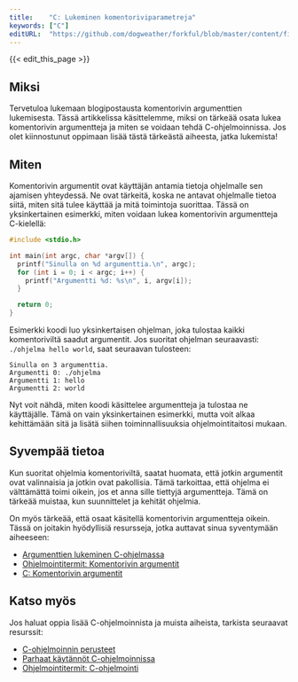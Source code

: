 ```yaml
---
title:    "C: Lukeminen komentoriviparametreja"
keywords: ["C"]
editURL:  "https://github.com/dogweather/forkful/blob/master/content/fi/c/reading-command-line-arguments.md"
---
```


{{< edit_this_page >}}

## Miksi

Tervetuloa lukemaan blogipostausta komentorivin argumenttien lukemisesta. Tässä artikkelissa käsittelemme, miksi on tärkeää osata lukea komentorivin argumentteja ja miten se voidaan tehdä C-ohjelmoinnissa. Jos olet kiinnostunut oppimaan lisää tästä tärkeästä aiheesta, jatka lukemista!

## Miten

Komentorivin argumentit ovat käyttäjän antamia tietoja ohjelmalle sen ajamisen yhteydessä. Ne ovat tärkeitä, koska ne antavat ohjelmalle tietoa siitä, miten sitä tulee käyttää ja mitä toimintoja suorittaa. Tässä on yksinkertainen esimerkki, miten voidaan lukea komentorivin argumentteja C-kielellä:

```C
#include <stdio.h>

int main(int argc, char *argv[]) {
  printf("Sinulla on %d argumenttia.\n", argc);
  for (int i = 0; i < argc; i++) {
    printf("Argumentti %d: %s\n", i, argv[i]);
  }

  return 0;
}
```

Esimerkki koodi luo yksinkertaisen ohjelman, joka tulostaa kaikki komentoriviltä saadut argumentit. Jos suoritat ohjelman seuraavasti: ```./ohjelma hello world```, saat seuraavan tulosteen:

```
Sinulla on 3 argumenttia.
Argumentti 0: ./ohjelma
Argumentti 1: hello
Argumentti 2: world
```

Nyt voit nähdä, miten koodi käsittelee argumentteja ja tulostaa ne käyttäjälle. Tämä on vain yksinkertainen esimerkki, mutta voit alkaa kehittämään sitä ja lisätä siihen toiminnallisuuksia ohjelmointitaitosi mukaan.

## Syvempää tietoa

Kun suoritat ohjelmia komentoriviltä, saatat huomata, että jotkin argumentit ovat valinnaisia ja jotkin ovat pakollisia. Tämä tarkoittaa, että ohjelma ei välttämättä toimi oikein, jos et anna sille tiettyjä argumentteja. Tämä on tärkeää muistaa, kun suunnittelet ja kehität ohjelmia.

On myös tärkeää, että osaat käsitellä komentorivin argumentteja oikein. Tässä on joitakin hyödyllisiä resursseja, jotka auttavat sinua syventymään aiheeseen:

- [Argumenttien lukeminen C-ohjelmassa](https://www.tutorialspoint.com/cprogramming/c_command_line_arguments.htm)
- [Ohjelmointitermit: Komentorivin argumentit](https://www.summarecon.com/en/glossary/command-line-arguments/)
- [C: Komentorivin argumentit](https://www.codingunit.com/c-program-to-accept-command-line-arguments)

## Katso myös

Jos haluat oppia lisää C-ohjelmoinnista ja muista aiheista, tarkista seuraavat resurssit:

- [C-ohjelmoinnin perusteet](https://www.sololearn.com/Course/C/)
- [Parhaat käytännöt C-ohjelmoinnissa](https://www.thegeekstuff.com/2011/12/c-programming-language-tutorial/)
- [Ohjelmointitermit: C-ohjelmointi](https://www.summarecon.com/en/glossary/c-programming/)